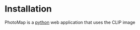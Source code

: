 # Installation

PhotoMap is a [python](https://www.python.org/) web application that uses the CLIP image